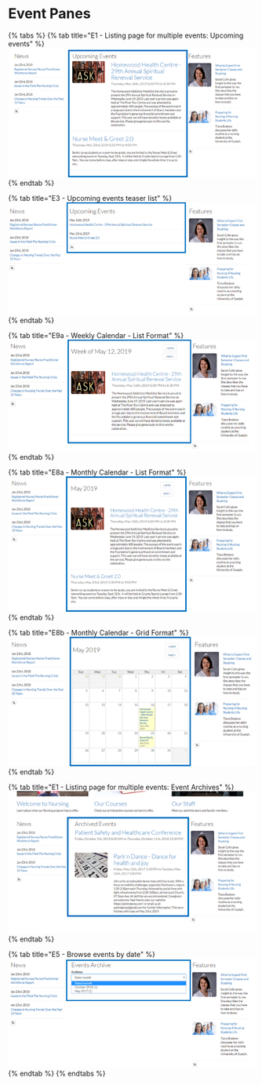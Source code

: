 # Event Panes



{% tabs %}
{% tab title="E1 - Listing page for multiple events: Upcoming events" %}
![E1 - Listing page for multiple events: Upcoming Events](../.gitbook/assets/image%20%2811%29.png)
{% endtab %}

{% tab title="E3 - Upcoming events teaser list" %}
![E3 - Upcoming events teaser list](../.gitbook/assets/image%20%285%29.png)
{% endtab %}

{% tab title="E9a - Weekly Calendar - List Format" %}
![E9a - Weekly Calendar - List Format](../.gitbook/assets/image.png)
{% endtab %}

{% tab title="E8a - Monthly Calendar - List Format" %}
![E8a - Monthly Calendar - List Format](../.gitbook/assets/image%20%2816%29.png)
{% endtab %}

{% tab title="E8b - Monthly Calendar - Grid Format" %}
![E8b - Monthly Calendar - Grid Format](../.gitbook/assets/image%20%282%29.png)
{% endtab %}

{% tab title="E1 - Listing page for multiple events: Event Archives" %}
![E1 - Listing page for multiple events: Event Archives](../.gitbook/assets/image%20%2812%29.png)
{% endtab %}

{% tab title="E5 - Browse events by date" %}
![E5 - Browse events by date](../.gitbook/assets/image%20%288%29.png)
{% endtab %}
{% endtabs %}




